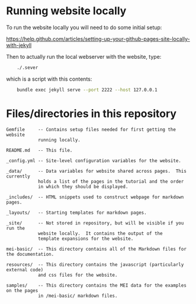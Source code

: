 

Running website locally
=======================

To run the website locally you will need to do some initial setup:

https://help.github.com/articles/setting-up-your-github-pages-site-locally-with-jekyll

Then to actually run the local webserver with the website, type:

```bash
	./.sever
```

which is a script with this contents:

```bash
	bundle exec jekyll serve --port 2222 --host 127.0.0.1
```



Files/directories in this repository
====================================
```
Gemfile		-- Contains setup files needed for first getting the website
			running locally.
			
README.md	-- This file.

_config.yml	-- Site-level configuration variables for the website.

_data/		-- Data variables for website shared across pages.  This currently
			holds a list of the pages in the tutorial and the order
			in which they should be displayed.
			
_includes/	-- HTML snippets used to construct webpage for markdown pages.

_layouts/	-- Starting templates for markdown pages.

_site/		-- Not stored in repository, but will be visible if you run the
			website locally.  It contains the output of the
			template expansions for the website.
			
mei-basic/	-- This directory contains all of the Markdown files for the documentation.

resources/	-- This directory contains the javascript (particularly external code)
			and css files for the website.
			
samples/	-- This directory contains the MEI data for the examples on the pages
			in /mei-basic/ markdown files.
```
